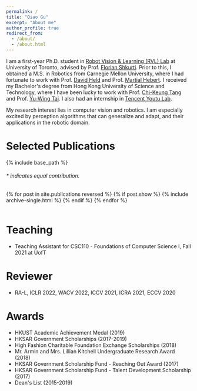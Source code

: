 ```yaml
---
permalink: /
title: "Qiao Gu"
excerpt: "About me"
author_profile: true
redirect_from: 
  - /about/
  - /about.html
---
```


I am a first-year Ph.D. student in [Robot Vision & Learning (RVL) Lab](https://rvl.cs.toronto.edu/) at University of Toronto, advised by Prof. [Florian Shkurti](http://www.cs.toronto.edu/~florian/). Prior to this, I obtained a M.S. in Robotics from Carnegie Mellon University, where I had fortunate to work with Prof. [David Held](https://davheld.github.io/) and Prof. [Martial Hebert](http://www.cs.cmu.edu/~hebert/). I received my Bachelor's degree from Hong Kong University of Science and Technology, where I have been lucky to work with Prof. [Chi-Keung Tang](http://www.cs.ust.hk/~cktang/bio-sketch-review.htm) and Prof. [Yu-Wing Tai](https://www.cse.ust.hk/admin/people/faculty/profile/yuwing). I also had an internship in [Tencent Youtu Lab](https://open.youtu.qq.com/#/open). 

My research interest lies in computer vision and robotics. I am especially excited by perception algorithms that can generalize and adapt, and their applications in the robotic domain. 

# Selected Publications 

{% include base_path %}

<h6>* indicates equal contribution. </h6>

<table style="width:100%;border:0px;border-spacing:0px;border-collapse:separate;margin-right:auto;margin-left:auto;">
<tbody>
  {% for post in site.publications reversed %}
    {% if post.show %}
      {% include archive-single.html %}
    {% endif %}
  {% endfor %}
</tbody>
</table>

# Teaching

* Teaching Assistant for CSC110 - Foundations of Computer Science I, Fall 2021 at UofT

# Reviewer

* RA-L, ICLR 2022, WACV 2022, ICCV 2021, ICRA 2021, ECCV 2020

# Awards

* HKUST Academic Achievement Medal (2019)
* HKSAR Government Scholarships (2017-2019)
* High Fashion Charitable Foundation Exchange Scholarships (2018)
* Mr. Armin and Mrs. Lillian Kitchell Undergraduate Research Award (2018)
* HKSAR Government Scholarship Fund - Reaching Out Award (2017)
* HKSAR Government Scholarship Fund - Talent Development Scholarship (2017)
* Dean's List (2015-2019)
